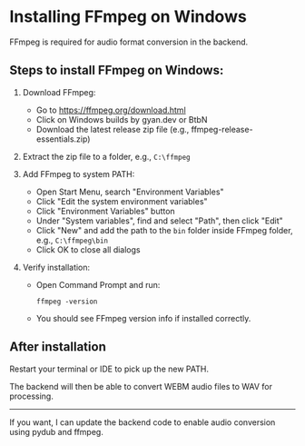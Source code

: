 # Installing FFmpeg on Windows

FFmpeg is required for audio format conversion in the backend.

## Steps to install FFmpeg on Windows:

1. Download FFmpeg:
   - Go to https://ffmpeg.org/download.html
   - Click on Windows builds by gyan.dev or BtbN
   - Download the latest release zip file (e.g., ffmpeg-release-essentials.zip)

2. Extract the zip file to a folder, e.g., `C:\ffmpeg`

3. Add FFmpeg to system PATH:
   - Open Start Menu, search "Environment Variables"
   - Click "Edit the system environment variables"
   - Click "Environment Variables" button
   - Under "System variables", find and select "Path", then click "Edit"
   - Click "New" and add the path to the `bin` folder inside FFmpeg folder, e.g., `C:\ffmpeg\bin`
   - Click OK to close all dialogs

4. Verify installation:
   - Open Command Prompt and run:
     ```
     ffmpeg -version
     ```
   - You should see FFmpeg version info if installed correctly.

## After installation

Restart your terminal or IDE to pick up the new PATH.

The backend will then be able to convert WEBM audio files to WAV for processing.

---

If you want, I can update the backend code to enable audio conversion using pydub and ffmpeg.
